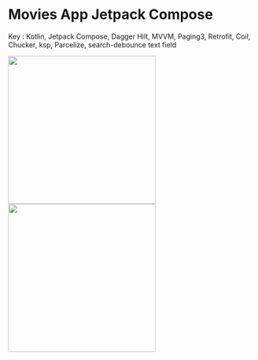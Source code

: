 # Movies App Jetpack Compose

Key : Kotlin, Jetpack Compose, Dagger Hilt, MVVM, Paging3, Retrofit, Coil, Chucker, ksp, Parcelize, search-debounce text field

<img src="https://iili.io/dXNRLxV.md.jpg" width="300">

<img src="https://iili.io/dXNRPOx.md.jpg" width="300">
